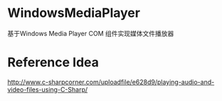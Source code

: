 # WindowsMediaPlayer
基于Windows Media Player COM 组件实现媒体文件播放器

# Reference Idea

http://www.c-sharpcorner.com/uploadfile/e628d9/playing-audio-and-video-files-using-C-Sharp/
